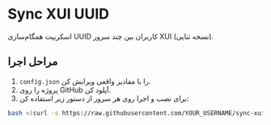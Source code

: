 # Sync XUI UUID

اسکریپت همگام‌سازی UUID کاربران بین چند سرور XUI (نسخه ثنایی).

## مراحل اجرا

1. `config.json` را با مقادیر واقعی ویرایش کن.
2. پروژه را روی GitHub آپلود کن.
3. برای نصب و اجرا روی هر سرور از دستور زیر استفاده کن:

```bash
bash <(curl -s https://raw.githubusercontent.com/YOUR_USERNAME/sync-xui-uuid/main/install.sh)
```
